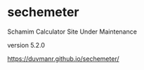 # sechemeter
Schamim Calculator Site Under Maintenance

version 5.2.0

https://duvmanr.github.io/sechemeter/
